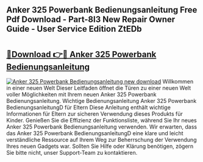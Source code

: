 ## Anker 325 Powerbank Bedienungsanleitung Free Pdf Download - Part-8I3 New Repair Owner Guide - User Service Edition ZtEDb

# <h2><a href="http://df3tj2.blite.top/?on=Anker+325+Powerbank+Bedienungsanleitung">🔗Download 👉🔴 Anker 325 Powerbank Bedienungsanleitung</a></h2>

[![Anker 325 Powerbank Bedienungsanleitung new download](https://i.imgur.com/lujVjoI.png)](http://df3tj2.blite.top/?on=Anker+325+Powerbank+Bedienungsanleitung)
Willkommen in einer neuen Welt Dieser Leitfaden öffnet die Türen zu einer neuen Welt voller Möglichkeiten mit Ihrem neuen Anker 325 Powerbank Bedienungsanleitung. Wichtige Bedienungsanleitung Anker 325 Powerbank BedienungsanleitungD für Eltern Diese Anleitung enthält wichtige Informationen für Eltern zur sicheren Verwendung dieses Produkts für Kinder. Genießen Sie die Effizienz der Funktionsliste, während Sie Ihr neues Anker 325 Powerbank Bedienungsanleitung verwenden. Wir erwarten, dass das Anker 325 Powerbank BedienungsanleitungD eine klare und leicht verständliche Ressource auf Ihrem Weg zur Beherrschung der Verwendung Ihres neuen Gadgets war. Sollten Sie Hilfe oder Klärung benötigen, zögern Sie bitte nicht, unser Support-Team zu kontaktieren.
